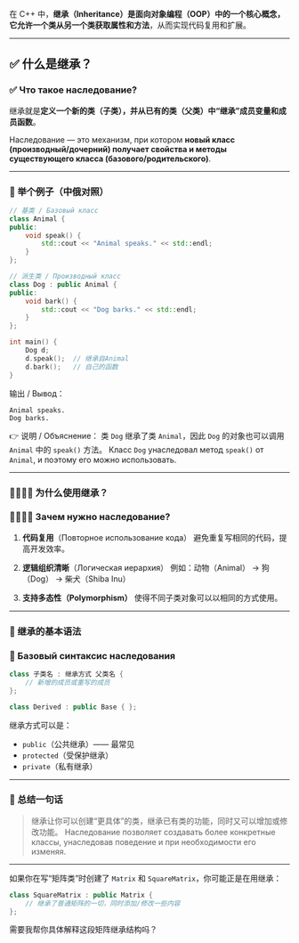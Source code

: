 在 C++ 中，**继承（Inheritance）**是面向对象编程（OOP）中的一个核心概念，它允许一个**类从另一个类获取属性和方法**，从而实现代码复用和扩展。

---

## ✅ 什么是继承？

### ✅ Что такое наследование?

继承就是**定义一个新的类（子类），并从已有的类（父类）中“继承”成员变量和成员函数**。

Наследование — это механизм, при котором **новый класс (производный/дочерний) получает свойства и методы существующего класса (базового/родительского)**.

---

### 🌱 举个例子（中俄对照）

```cpp
// 基类 / Базовый класс
class Animal {
public:
    void speak() {
        std::cout << "Animal speaks." << std::endl;
    }
};

// 派生类 / Производный класс
class Dog : public Animal {
public:
    void bark() {
        std::cout << "Dog barks." << std::endl;
    }
};

int main() {
    Dog d;
    d.speak();  // 继承自Animal
    d.bark();   // 自己的函数
}
```

输出 / Вывод：

```
Animal speaks.
Dog barks.
```

👉 说明 / Объяснение：
类 `Dog` 继承了类 `Animal`，因此 `Dog` 的对象也可以调用 `Animal` 中的 `speak()` 方法。
Класс `Dog` унаследовал метод `speak()` от `Animal`, и поэтому его можно использовать.

---

### 👨‍👩‍👧‍👦 为什么使用继承？

### 👨‍👩‍👧‍👦 Зачем нужно наследование?

1. **代码复用**（Повторное использование кода）
   避免重复写相同的代码，提高开发效率。

2. **逻辑组织清晰**（Логическая иерархия）
   例如：动物（Animal） → 狗（Dog） → 柴犬（Shiba Inu）

3. **支持多态性（Polymorphism）**
   使得不同子类对象可以以相同的方式使用。

---

### 🔧 继承的基本语法

### 🔧 Базовый синтаксис наследования

```cpp
class 子类名 : 继承方式 父类名 {
    // 新增的成员或重写的成员
};
```

```cpp
class Derived : public Base { };
```

继承方式可以是：

* `public`（公共继承）—— 最常见
* `protected`（受保护继承）
* `private`（私有继承）

---

### 🧠 总结一句话

> 继承让你可以创建“更具体”的类，继承已有类的功能，同时又可以增加或修改功能。
> Наследование позволяет создавать более конкретные классы, унаследовав поведение и при необходимости его изменяя.

---

如果你在写“矩阵类”时创建了 `Matrix` 和 `SquareMatrix`，你可能正是在用继承：

```cpp
class SquareMatrix : public Matrix {
    // 继承了普通矩阵的一切，同时添加/修改一些内容
};
```

需要我帮你具体解释这段矩阵继承结构吗？
